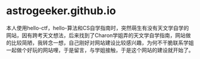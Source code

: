 # astrogeeker.github.io

本人使用hello-ctf，hello-算法和CS自学指南时，突然萌生有没有天文学自学的网站，因有跨考天文想法，后来找到了Charon学姐弄的天文学自学指南，网站做的比较简陋，我转念一想，自己刚好对网站建设比较感兴趣，为何不干脆联系学姐一起做个好玩的网站哩，于是留言，与学姐接触，于是这个网站的建设就开始了。



